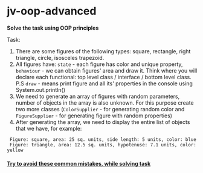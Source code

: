 # jv-oop-advanced

__Solve the task using OOP principles__

Task:
1. There are some figures of the following types: square, rectangle, right triangle, circle, isosceles trapezoid.
1. All figures have: `state` - each figure has color and unique property, `behaviour` - we can obtain figures' area and draw it.
   Think where you will declare each functional: top level class / interface / bottom level class.  
P.S
`draw` - means print figure and all its' properties in the console using System.out.println()  
1. We need to generate an array of figures with random parameters, number of objects in the array is also unknown.
For this purpose create two more classes (`ColorSupplier` - for generating random color and `FigureSupplier` - for generating figure with random properties)
1. After generating the array, we need to display the entire list of objects that we have, for example:

```
 Figure: square, area: 25 sq. units, side length: 5 units, color: blue
 Figure: triangle, area: 12.5 sq. units, hypotenuse: 7.1 units, color: yellow
```

#### [Try to avoid these common mistakes, while solving task](https://mate-academy.github.io/jv-program-common-mistakes/java-core/abstract-class-interface/oop-advanced)
